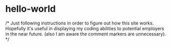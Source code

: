 # hello-world

/*
Just following instructions in order to figure out how this site works. Hopefully it's useful in displaying my coding abilities to potential employers in the near future. (also I am aware the comment markers are unnecessary).
*/
